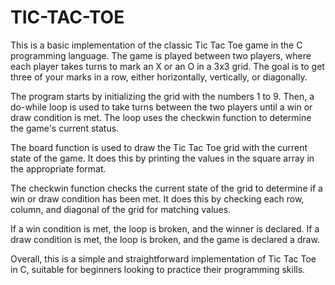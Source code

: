 # TIC-TAC-TOE
This is a basic implementation of the classic Tic Tac Toe game in the C programming language. The game is played between two players, where each player takes turns to mark an X or an O in a 3x3 grid. The goal is to get three of your marks in a row, either horizontally, vertically, or diagonally.

The program starts by initializing the grid with the numbers 1 to 9. Then, a do-while loop is used to take turns between the two players until a win or draw condition is met. The loop uses the checkwin function to determine the game's current status.

The board function is used to draw the Tic Tac Toe grid with the current state of the game. It does this by printing the values in the square array in the appropriate format.

The checkwin function checks the current state of the grid to determine if a win or draw condition has been met. It does this by checking each row, column, and diagonal of the grid for matching values.

If a win condition is met, the loop is broken, and the winner is declared. If a draw condition is met, the loop is broken, and the game is declared a draw.

Overall, this is a simple and straightforward implementation of Tic Tac Toe in C, suitable for beginners looking to practice their programming skills.
